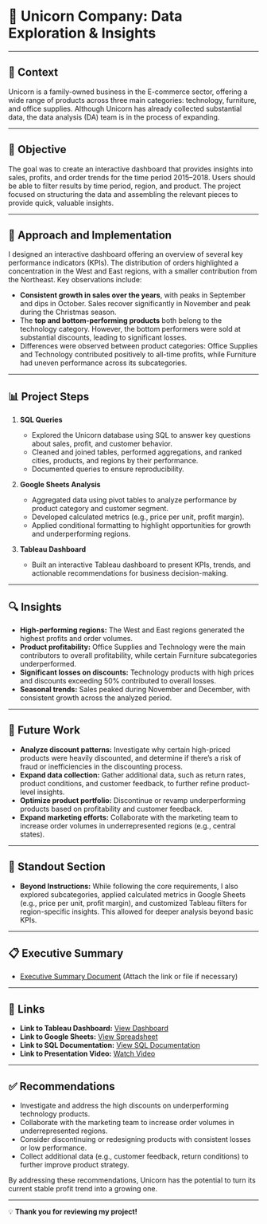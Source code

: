 # 🦄 **Unicorn Company: Data Exploration & Insights**  

---

## 📄 **Context**  
Unicorn is a family-owned business in the E-commerce sector, offering a wide range of products across three main categories: technology, furniture, and office supplies. Although Unicorn has already collected substantial data, the data analysis (DA) team is in the process of expanding.

---

## 🎯 **Objective**  
The goal was to create an interactive dashboard that provides insights into sales, profits, and order trends for the time period 2015–2018. Users should be able to filter results by time period, region, and product. The project focused on structuring the data and assembling the relevant pieces to provide quick, valuable insights.

---

## 🚀 **Approach and Implementation**  
I designed an interactive dashboard offering an overview of several key performance indicators (KPIs). The distribution of orders highlighted a concentration in the West and East regions, with a smaller contribution from the Northeast. Key observations include:  

- **Consistent growth in sales over the years**, with peaks in September and dips in October. Sales recover significantly in November and peak during the Christmas season.  
- The **top and bottom-performing products** both belong to the technology category. However, the bottom performers were sold at substantial discounts, leading to significant losses.  
- Differences were observed between product categories: Office Supplies and Technology contributed positively to all-time profits, while Furniture had uneven performance across its subcategories.

---

## 📊 **Project Steps**  

1. **SQL Queries**  
   - Explored the Unicorn database using SQL to answer key questions about sales, profit, and customer behavior.  
   - Cleaned and joined tables, performed aggregations, and ranked cities, products, and regions by their performance.  
   - Documented queries to ensure reproducibility.  

2. **Google Sheets Analysis**  
   - Aggregated data using pivot tables to analyze performance by product category and customer segment.  
   - Developed calculated metrics (e.g., price per unit, profit margin).  
   - Applied conditional formatting to highlight opportunities for growth and underperforming regions.

3. **Tableau Dashboard**  
   - Built an interactive Tableau dashboard to present KPIs, trends, and actionable recommendations for business decision-making.  

---

## 🔍 **Insights**  
- **High-performing regions:** The West and East regions generated the highest profits and order volumes.  
- **Product profitability:** Office Supplies and Technology were the main contributors to overall profitability, while certain Furniture subcategories underperformed.  
- **Significant losses on discounts:** Technology products with high prices and discounts exceeding 50% contributed to overall losses.  
- **Seasonal trends:** Sales peaked during November and December, with consistent growth across the analyzed period.

---

## 🔮 **Future Work**  
- **Analyze discount patterns:** Investigate why certain high-priced products were heavily discounted, and determine if there’s a risk of fraud or inefficiencies in the discounting process.  
- **Expand data collection:** Gather additional data, such as return rates, product conditions, and customer feedback, to further refine product-level insights.  
- **Optimize product portfolio:** Discontinue or revamp underperforming products based on profitability and customer feedback.  
- **Expand marketing efforts:** Collaborate with the marketing team to increase order volumes in underrepresented regions (e.g., central states).

---

## 🌟 **Standout Section**  
- **Beyond Instructions:** While following the core requirements, I also explored subcategories, applied calculated metrics in Google Sheets (e.g., price per unit, profit margin), and customized Tableau filters for region-specific insights. This allowed for deeper analysis beyond basic KPIs.  

---

## 📋 **Executive Summary**  
- [Executive Summary Document](#) (Attach the link or file if necessary)

---

## 🔗 **Links**  

- **Link to Tableau Dashboard:** [View Dashboard](https://public.tableau.com/app/discover)  
- **Link to Google Sheets:** [View Spreadsheet](https://docs.google.com/)  
- **Link to SQL Documentation:** [View SQL Documentation](https://docs.google.com/)  
- **Link to Presentation Video:** [Watch Video](https://drive.google.com/)  

---

## ✅ **Recommendations**  
- Investigate and address the high discounts on underperforming technology products.  
- Collaborate with the marketing team to increase order volumes in underrepresented regions.  
- Consider discontinuing or redesigning products with consistent losses or low performance.  
- Collect additional data (e.g., customer feedback, return conditions) to further improve product strategy.  

By addressing these recommendations, Unicorn has the potential to turn its current stable profit trend into a growing one.

---  

💡 **Thank you for reviewing my project!**  
